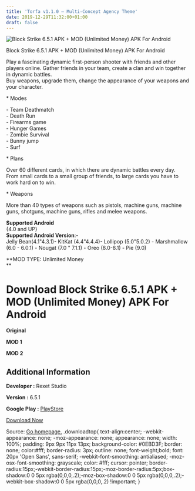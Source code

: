 ```yaml
---
title: 'Torfa v1.1.0 – Multi-Concept Agency Theme'
date: 2019-12-29T11:32:00+01:00
draft: false
---
```


![Block Strike 6.5.1 APK + MOD (Unlimited Money) APK For Android](https://i0.wp.com/apkhome.net/wp-content/uploads/2019/12/Block-Strike-6.5.1-APK-MOD-Unlimited-Money.png "Block Strike 6.5.1 APK + MOD (Unlimited Money) APK For Android")

  

Block Strike 6.5.1 APK + MOD (Unlimited Money) APK For Android

Play a fascinating dynamic first-person shooter with friends and other players online. Gather friends in your team, create a clan and win together in dynamic battles.  
Buy weapons, upgrade them, change the appearance of your weapons and your character.

\* Modes

\- Team Deathmatch  
\- Death Run  
\- Firearms game  
\- Hunger Games  
\- Zombie Survival  
\- Bunny jump  
\- Surf

\* Plans

Over 60 different cards, in which there are dynamic battles every day.  
From small cards to a small group of friends, to large cards you have to work hard on to win.

\* Weapons

More than 40 types of weapons such as pistols, machine guns, machine guns, shotguns, machine guns, rifles and melee weapons.

**Supported Android**  
{4.0 and UP}  
**Supported Android Version**:-  
Jelly Bean(4.1"4.3.1)- KitKat (4.4"4.4.4)- Lollipop (5.0"5.0.2) - Marshmallow (6.0 - 6.0.1) - Nougat (7.0 " 7.1.1) - Oreo (8.0-8.1) - Pie (9.0)

**MOD TYPE: Unlimited Money  
**

Download Block Strike 6.5.1 APK + MOD (Unlimited Money) APK For Android
=======================================================================

**Original**

**MOD 1**

**MOD 2**

Additional Information
----------------------

**Developer :** Rexet Studio

**Version :** 6.5.1

**Google Play :** [PlayStore](https://play.google.com/store/apps/details?id=com.rexetstudio.blockstrike)

  

[Download Now](https://store4app.co/post/block-strike-6-5-1-apk-mod-unlimited-money-apk-for-android_1577615807)

  
Source: [Go homepage.](https://store4app.co/post/block-strike-6-5-1-apk-mod-unlimited-money-apk-for-android_1577615807) .downloadtop{ text-align:center; -webkit-appearance: none; -moz-appearance: none; appearance: none; width: 100%; padding: 9px 9px 11px 13px; background-color: #0EBD3F; border: none; color:#fff; border-radius: 3px; outline: none; font-weight;bold; font: 20px 'Open Sans', sans-serif; -webkit-font-smoothing: antialiased; -moz-osx-font-smoothing: grayscale; color: #fff; cursor: pointer; border-radius:15px;-webkit-border-radius:15px;-moz-border-radius:5px;box-shadow:0 0 5px rgba(0,0,0,.2);-moz-box-shadow:0 0 5px rgba(0,0,0,.2);-webkit-box-shadow:0 0 5px rgba(0,0,0,.2) !important; }